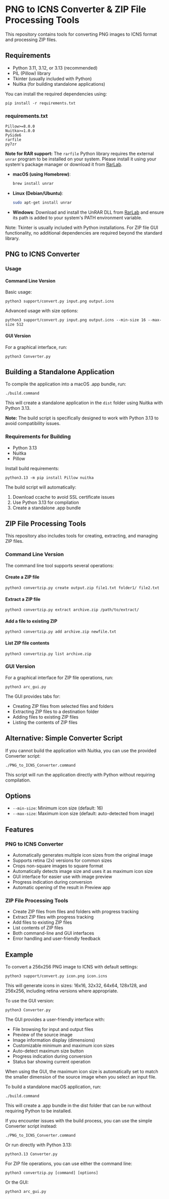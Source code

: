 # PNG to ICNS Converter & ZIP File Processing Tools

This repository contains tools for converting PNG images to ICNS format and processing ZIP files.

## Requirements

- Python 3.11, 3.12, or 3.13 (recommended)
- PIL (Pillow) library
- Tkinter (usually included with Python)
- Nuitka (for building standalone applications)

You can install the required dependencies using:
```
pip install -r requirements.txt
```

### requirements.txt
```
Pillow>=8.0.0
Nuitka>=1.0.0
PySide6
rarfile
py7zr
```

**Note for RAR support:** The `rarfile` Python library requires the external `unrar` program to be installed on your system. Please install it using your system's package manager or download it from [RarLab](https://www.rarlab.com/rar_add.htm).

- **macOS (using Homebrew)**:
  ```bash
  brew install unrar
  ```
- **Linux (Debian/Ubuntu)**:
  ```bash
  sudo apt-get install unrar
  ```
- **Windows**: Download and install the UnRAR DLL from [RarLab](https://www.rarlab.com/rar_add.htm) and ensure its path is added to your system's PATH environment variable.

Note: Tkinter is usually included with Python installations. For ZIP file GUI functionality, no additional dependencies are required beyond the standard library.

## PNG to ICNS Converter

### Usage

#### Command Line Version

Basic usage:
```
python3 support/convert.py input.png output.icns
```

Advanced usage with size options:
```
python3 support/convert.py input.png output.icns --min-size 16 --max-size 512
```

#### GUI Version

For a graphical interface, run:
```
python3 Converter.py
```

## Building a Standalone Application

To compile the application into a macOS .app bundle, run:
```
./build.command
```

This will create a standalone application in the `dist` folder using Nuitka with Python 3.13.

**Note:** The build script is specifically designed to work with Python 3.13 to avoid compatibility issues.

### Requirements for Building

- Python 3.13
- Nuitka
- Pillow

Install build requirements:
```
python3.13 -m pip install Pillow nuitka
```

The build script will automatically:
1. Download ccache to avoid SSL certificate issues
2. Use Python 3.13 for compilation
3. Create a standalone .app bundle

## ZIP File Processing Tools

This repository also includes tools for creating, extracting, and managing ZIP files.

### Command Line Version

The command line tool supports several operations:

#### Create a ZIP file
```
python3 convertzip.py create output.zip file1.txt folder1/ file2.txt
```

#### Extract a ZIP file
```
python3 convertzip.py extract archive.zip /path/to/extract/
```

#### Add a file to existing ZIP
```
python3 convertzip.py add archive.zip newfile.txt
```

#### List ZIP file contents
```
python3 convertzip.py list archive.zip
```

### GUI Version

For a graphical interface for ZIP file operations, run:
```
python3 arc_gui.py
```

The GUI provides tabs for:
- Creating ZIP files from selected files and folders
- Extracting ZIP files to a destination folder
- Adding files to existing ZIP files
- Listing the contents of ZIP files

## Alternative: Simple Converter Script

If you cannot build the application with Nuitka, you can use the provided Converter script:
```
./PNG_to_ICNS_Converter.command
```

This script will run the application directly with Python without requiring compilation.

## Options

- `--min-size`: Minimum icon size (default: 16)
- `--max-size`: Maximum icon size (default: auto-detected from image)

## Features

### PNG to ICNS Converter
- Automatically generates multiple icon sizes from the original image
- Supports retina (2x) versions for common sizes
- Crops non-square images to square format
- Automatically detects image size and uses it as maximum icon size
- GUI interface for easier use with image preview
- Progress indication during conversion
- Automatic opening of the result in Preview app

### ZIP File Processing Tools
- Create ZIP files from files and folders with progress tracking
- Extract ZIP files with progress tracking
- Add files to existing ZIP files
- List contents of ZIP files
- Both command-line and GUI interfaces
- Error handling and user-friendly feedback

## Example

To convert a 256x256 PNG image to ICNS with default settings:
```
python3 support/convert.py icon.png icon.icns
```

This will generate icons in sizes: 16x16, 32x32, 64x64, 128x128, and 256x256, including retina versions where appropriate.

To use the GUI version:
```
python3 Converter.py
```

The GUI provides a user-friendly interface with:
- File browsing for input and output files
- Preview of the source image
- Image information display (dimensions)
- Customizable minimum and maximum icon sizes
- Auto-detect maximum size button
- Progress indication during conversion
- Status bar showing current operation

When using the GUI, the maximum icon size is automatically set to match the smaller dimension of the source image when you select an input file.

To build a standalone macOS application, run:
```
./build.command
```

This will create a .app bundle in the dist folder that can be run without requiring Python to be installed.

If you encounter issues with the build process, you can use the simple Converter script instead:
```
./PNG_to_ICNS_Converter.command
```

Or run directly with Python 3.13:
```
python3.13 Converter.py
```

For ZIP file operations, you can use either the command line:
```
python3 convertzip.py [command] [options]
```

Or the GUI:
```
python3 arc_gui.py
```